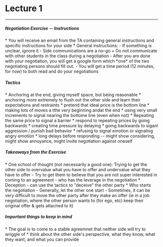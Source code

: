 <h1>Lecture 1</h1>

---

<h5>Negotiation Exercise -- Instructions</h5>
  * You will receive an email from the TA containing general instructions and specific instructions for your side
  * General instructions:
      - If something is unclear, ignore it
      - Side communications are a no-go
          + Do not communicate with other students in the class during a negotiation
      - After you are done with your negotiation, you will get a google form which *one* of the two negotiating persons should fill out.
      - You will get a time period (12 minutes, for now) to both read and do your negotiations

<h5>Tactics</h5>
  * Anchoring at the end, giving myself space, but being reasonable
  * anchoring more extremely to flush out the other side and learn their expectations and restraints
  * pretend that ideal price is the bottom line
  * making lots of moves a tthe very beginning andat the end
  * using very small increments to signal nearing the bottome line (even when not)
  * Repeating the same price to signal a barrier
  * respond to repeating prices by going backwards
  * creating time pressure by delaying
  * going backwards to siganl aggression / punish bad behavior
  * refusing to signal emotion or signaling angry emotion
  * long delays before responding -- might show considering, might show annoyance, might invite negotiation against oneself


<h5>Takeaways from the Exercise</h5>
  * One school of thought (not necessarily a good one): Trying to get the other side to overvalue what you have to offer and undervalue what they have to offer
      - Try to get them to believe that you are not super interested in coming to an agreement
      - who has the leverage in the negotiation
  * Deception
      - can use the tactics to "deceive" the other party
  * Who starts the negotiation
      - Generally, let the other one start
      - Sometimes, it can be very difficult to move the other party after they make an offer (ie in a job negotiation, where the other person wants to (for ego, etc) keep their original offer & gets attached to it)

<h5>Important things to keep in mind</h5>
  * The goal is to come to a stable agreemnet that neither side will try to wriggle of
  * think about the other side's perspective, what they know, what they want, and what you can provide